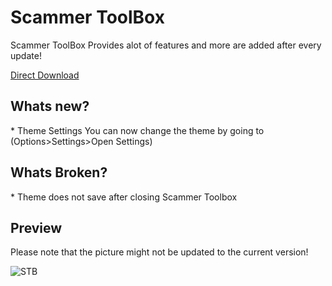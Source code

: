 <h1>Scammer ToolBox</h1>
Scammer ToolBox Provides alot of features and more are added after every update!

<a href="https://github.com/TCDG/Scammer-ToolBox/raw/master/Scammer%20Toolbox%20v1.1.8.exe">Direct Download</a>

<h2>Whats new?</h2>
* Theme Settings
	You can now change the theme by going to (Options>Settings>Open Settings)

<h2>Whats Broken?</h2>
* Theme does not save after closing Scammer Toolbox

<h2>Preview</h2> 
Please note that the picture might not be updated to the current version!

![STB](http://i.imgur.com/R36WRpa.png "menu")
